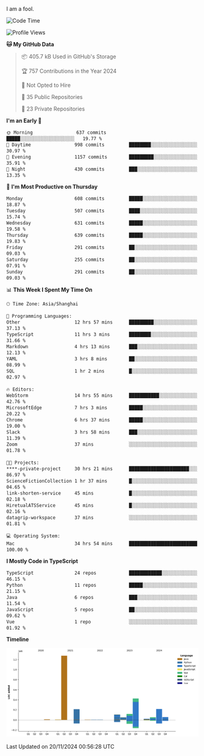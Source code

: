 I am a fool.

<!--START_SECTION:waka-->
![Code Time](http://img.shields.io/badge/Code%20Time-2%2C114%20hrs%2030%20mins-blue)

![Profile Views](http://img.shields.io/badge/Profile%20Views-1-blue)

**🐱 My GitHub Data** 

> 📦 405.7 kB Used in GitHub's Storage 
 > 
> 🏆 757 Contributions in the Year 2024
 > 
> 🚫 Not Opted to Hire
 > 
> 📜 35 Public Repositories 
 > 
> 🔑 23 Private Repositories 
 > 
**I'm an Early 🐤** 

```text
🌞 Morning                637 commits         █████░░░░░░░░░░░░░░░░░░░░   19.77 % 
🌆 Daytime                998 commits         ████████░░░░░░░░░░░░░░░░░   30.97 % 
🌃 Evening                1157 commits        █████████░░░░░░░░░░░░░░░░   35.91 % 
🌙 Night                  430 commits         ███░░░░░░░░░░░░░░░░░░░░░░   13.35 % 
```
📅 **I'm Most Productive on Thursday** 

```text
Monday                   608 commits         █████░░░░░░░░░░░░░░░░░░░░   18.87 % 
Tuesday                  507 commits         ████░░░░░░░░░░░░░░░░░░░░░   15.74 % 
Wednesday                631 commits         █████░░░░░░░░░░░░░░░░░░░░   19.58 % 
Thursday                 639 commits         █████░░░░░░░░░░░░░░░░░░░░   19.83 % 
Friday                   291 commits         ██░░░░░░░░░░░░░░░░░░░░░░░   09.03 % 
Saturday                 255 commits         ██░░░░░░░░░░░░░░░░░░░░░░░   07.91 % 
Sunday                   291 commits         ██░░░░░░░░░░░░░░░░░░░░░░░   09.03 % 
```


📊 **This Week I Spent My Time On** 

```text
🕑︎ Time Zone: Asia/Shanghai

💬 Programming Languages: 
Other                    12 hrs 57 mins      █████████░░░░░░░░░░░░░░░░   37.13 % 
TypeScript               11 hrs 3 mins       ████████░░░░░░░░░░░░░░░░░   31.66 % 
Markdown                 4 hrs 13 mins       ███░░░░░░░░░░░░░░░░░░░░░░   12.13 % 
YAML                     3 hrs 8 mins        ██░░░░░░░░░░░░░░░░░░░░░░░   08.99 % 
SQL                      1 hr 2 mins         █░░░░░░░░░░░░░░░░░░░░░░░░   02.97 % 

🔥 Editors: 
WebStorm                 14 hrs 55 mins      ███████████░░░░░░░░░░░░░░   42.76 % 
MicrosoftEdge            7 hrs 3 mins        █████░░░░░░░░░░░░░░░░░░░░   20.22 % 
Chrome                   6 hrs 37 mins       █████░░░░░░░░░░░░░░░░░░░░   19.00 % 
Slack                    3 hrs 58 mins       ███░░░░░░░░░░░░░░░░░░░░░░   11.39 % 
Zoom                     37 mins             ░░░░░░░░░░░░░░░░░░░░░░░░░   01.78 % 

🐱‍💻 Projects: 
****-private-project     30 hrs 21 mins      ██████████████████████░░░   86.97 % 
ScienceFictionCollection 1 hr 37 mins        █░░░░░░░░░░░░░░░░░░░░░░░░   04.65 % 
link-shorten-service     45 mins             █░░░░░░░░░░░░░░░░░░░░░░░░   02.18 % 
HiretualATSService       45 mins             █░░░░░░░░░░░░░░░░░░░░░░░░   02.16 % 
datagrip-workspace       37 mins             ░░░░░░░░░░░░░░░░░░░░░░░░░   01.81 % 

💻 Operating System: 
Mac                      34 hrs 54 mins      █████████████████████████   100.00 % 
```

**I Mostly Code in TypeScript** 

```text
TypeScript               24 repos            ████████████░░░░░░░░░░░░░   46.15 % 
Python                   11 repos            █████░░░░░░░░░░░░░░░░░░░░   21.15 % 
Java                     6 repos             ███░░░░░░░░░░░░░░░░░░░░░░   11.54 % 
JavaScript               5 repos             ██░░░░░░░░░░░░░░░░░░░░░░░   09.62 % 
Vue                      1 repo              ░░░░░░░░░░░░░░░░░░░░░░░░░   01.92 % 
```



**Timeline**

![Lines of Code chart](https://raw.githubusercontent.com/VeejaLiu/VeejaLiu/master/assets/bar_graph.png)


 Last Updated on 20/11/2024 00:56:28 UTC
<!--END_SECTION:waka-->
